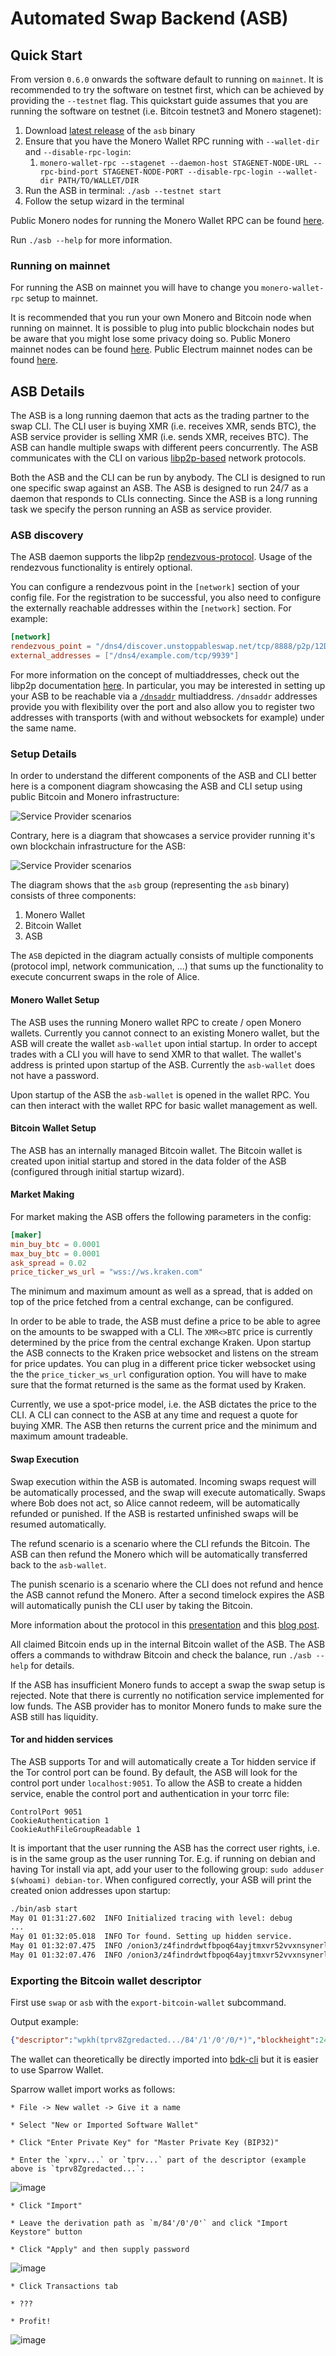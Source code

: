 # Automated Swap Backend (ASB)

## Quick Start

From version `0.6.0` onwards the software default to running on `mainnet`.
It is recommended to try the software on testnet first, which can be achieved by providing the `--testnet` flag.
This quickstart guide assumes that you are running the software on testnet (i.e. Bitcoin testnet3 and Monero stagenet):

1. Download [latest release](https://github.com/comit-network/xmr-btc-swap/releases/latest) of the `asb` binary
2. Ensure that you have the Monero Wallet RPC running with `--wallet-dir` and `--disable-rpc-login`:
   1. `monero-wallet-rpc --stagenet --daemon-host STAGENET-NODE-URL --rpc-bind-port STAGENET-NODE-PORT --disable-rpc-login --wallet-dir PATH/TO/WALLET/DIR`
3. Run the ASB in terminal: `./asb --testnet start`
4. Follow the setup wizard in the terminal

Public Monero nodes for running the Monero Wallet RPC can be found [here](https://community.rino.io/nodes.html).

Run `./asb --help` for more information.

### Running on mainnet

For running the ASB on mainnet you will have to change you `monero-wallet-rpc` setup to mainnet.

It is recommended that you run your own Monero and Bitcoin node when running on mainnet.
It is possible to plug into public blockchain nodes but be aware that you might lose some privacy doing so.
Public Monero mainnet nodes can be found [here](https://moneroworld.com/#nodes).
Public Electrum mainnet nodes can be found [here](https://1209k.com/bitcoin-eye/ele.php?chain=btc).

## ASB Details

The ASB is a long running daemon that acts as the trading partner to the swap CLI.
The CLI user is buying XMR (i.e. receives XMR, sends BTC), the ASB service provider is selling XMR (i.e. sends XMR, receives BTC).
The ASB can handle multiple swaps with different peers concurrently.
The ASB communicates with the CLI on various [libp2p-based](https://libp2p.io/) network protocols.

Both the ASB and the CLI can be run by anybody.
The CLI is designed to run one specific swap against an ASB.
The ASB is designed to run 24/7 as a daemon that responds to CLIs connecting.
Since the ASB is a long running task we specify the person running an ASB as service provider.

### ASB discovery

The ASB daemon supports the libp2p [rendezvous-protocol](https://github.com/libp2p/specs/tree/master/rendezvous).
Usage of the rendezvous functionality is entirely optional.

You can configure a rendezvous point in the `[network]` section of your config file.
For the registration to be successful, you also need to configure the externally reachable addresses within the `[network]` section.
For example:

```toml
[network]
rendezvous_point = "/dns4/discover.unstoppableswap.net/tcp/8888/p2p/12D3KooWA6cnqJpVnreBVnoro8midDL9Lpzmg8oJPoAGi7YYaamE"
external_addresses = ["/dns4/example.com/tcp/9939"]
```

For more information on the concept of multiaddresses, check out the libp2p documentation [here](https://docs.libp2p.io/concepts/addressing/).
In particular, you may be interested in setting up your ASB to be reachable via a [`/dnsaddr`](https://github.com/multiformats/multiaddr/blob/master/protocols/DNSADDR.md) multiaddress.
`/dnsaddr` addresses provide you with flexibility over the port and also allow you to register two addresses with transports (with and without websockets for example) under the same name.

### Setup Details

In order to understand the different components of the ASB and CLI better here is a component diagram showcasing the ASB and CLI setup using public Bitcoin and Monero infrastructure:

![Service Provider scenarios](http://www.plantuml.com/plantuml/proxy?cache=no&src=https://raw.githubusercontent.com/comit-network/xmr-btc-swap/363ce1cdf6fe6478736ff91e1458d650c2319248/docs/asb/diagrams/cli-asb-components-asb-pub-nodes.puml)

Contrary, here is a diagram that showcases a service provider running it's own blockchain infrastructure for the ASB:

![Service Provider scenarios](http://www.plantuml.com/plantuml/proxy?cache=no&src=https://raw.githubusercontent.com/comit-network/xmr-btc-swap/363ce1cdf6fe6478736ff91e1458d650c2319248/docs/asb/diagrams/cli-asb-components-asb-self-hosted.puml)

The diagram shows that the `asb` group (representing the `asb` binary) consists of three components:

1. Monero Wallet
2. Bitcoin Wallet
3. ASB

The `ASB` depicted in the diagram actually consists of multiple components (protocol impl, network communication, ...) that sums up the functionality to execute concurrent swaps in the role of Alice.

#### Monero Wallet Setup

The ASB uses the running Monero wallet RPC to create / open Monero wallets.
Currently you cannot connect to an existing Monero wallet, but the ASB will create the wallet `asb-wallet` upon intial startup.
In order to accept trades with a CLI you will have to send XMR to that wallet.
The wallet's address is printed upon startup of the ASB.
Currently the `asb-wallet` does not have a password.

Upon startup of the ASB the `asb-wallet` is opened in the wallet RPC.
You can then interact with the wallet RPC for basic wallet management as well.

#### Bitcoin Wallet Setup

The ASB has an internally managed Bitcoin wallet.
The Bitcoin wallet is created upon initial startup and stored in the data folder of the ASB (configured through initial startup wizard).

#### Market Making

For market making the ASB offers the following parameters in the config:

```toml
[maker]
min_buy_btc = 0.0001
max_buy_btc = 0.0001
ask_spread = 0.02
price_ticker_ws_url = "wss://ws.kraken.com"
```

The minimum and maximum amount as well as a spread, that is added on top of the price fetched from a central exchange, can be configured.

In order to be able to trade, the ASB must define a price to be able to agree on the amounts to be swapped with a CLI.
The `XMR<>BTC` price is currently determined by the price from the central exchange Kraken.
Upon startup the ASB connects to the Kraken price websocket and listens on the stream for price updates.
You can plug in a different price ticker websocket using the the `price_ticker_ws_url` configuration option.
You will have to make sure that the format returned is the same as the format used by Kraken.

Currently, we use a spot-price model, i.e. the ASB dictates the price to the CLI.
A CLI can connect to the ASB at any time and request a quote for buying XMR.
The ASB then returns the current price and the minimum and maximum amount tradeable.

#### Swap Execution

Swap execution within the ASB is automated.
Incoming swaps request will be automatically processed, and the swap will execute automatically.
Swaps where Bob does not act, so Alice cannot redeem, will be automatically refunded or punished.
If the ASB is restarted unfinished swaps will be resumed automatically.

The refund scenario is a scenario where the CLI refunds the Bitcoin.
The ASB can then refund the Monero which will be automatically transferred back to the `asb-wallet`.

The punish scenario is a scenario where the CLI does not refund and hence the ASB cannot refund the Monero.
After a second timelock expires the ASB will automatically punish the CLI user by taking the Bitcoin.

More information about the protocol in this [presentation](https://youtu.be/Jj8rd4WOEy0) and this [blog post](https://comit.network/blog/2020/10/06/monero-bitcoin).

All claimed Bitcoin ends up in the internal Bitcoin wallet of the ASB.
The ASB offers a commands to withdraw Bitcoin and check the balance, run `./asb --help` for details.

If the ASB has insufficient Monero funds to accept a swap the swap setup is rejected.
Note that there is currently no notification service implemented for low funds.
The ASB provider has to monitor Monero funds to make sure the ASB still has liquidity.

#### Tor and hidden services

The ASB supports Tor and will automatically create a Tor hidden service if the Tor control port can be found.
By default, the ASB will look for the control port under `localhost:9051`.
To allow the ASB to create a hidden service, enable the control port and authentication in your torrc file:

```
ControlPort 9051
CookieAuthentication 1
CookieAuthFileGroupReadable 1
```

It is important that the user running the ASB has the correct user rights, i.e. is in the same group as the user running Tor.
E.g. if running on debian and having Tor install via apt, add your user to the following group:
`sudo adduser $(whoami) debian-tor`.
When configured correctly, your ASB will print the created onion addresses upon startup:

```bash
./bin/asb start
May 01 01:31:27.602  INFO Initialized tracing with level: debug
...
May 01 01:32:05.018  INFO Tor found. Setting up hidden service.
May 01 01:32:07.475  INFO /onion3/z4findrdwtfbpoq64ayjtmxvr52vvxnsynerlenlfkmm52dqxsl4deyd:9939
May 01 01:32:07.476  INFO /onion3/z4findrdwtfbpoq64ayjtmxvr52vvxnsynerlenlfkmm52dqxsl4deyd:9940
```

### Exporting the Bitcoin wallet descriptor


First use `swap` or `asb` with the `export-bitcoin-wallet` subcommand.

Output example:

```json
{"descriptor":"wpkh(tprv8Zgredacted.../84'/1'/0'/0/*)","blockheight":2415616,"label":"asb-testnet"}
```

The wallet can theoretically be directly imported into
[bdk-cli](https://bitcoindevkit.org/bdk-cli/installation/) but it is easier to
use Sparrow Wallet.

Sparrow wallet import works as follows:

    * File -> New wallet -> Give it a name

    * Select "New or Imported Software Wallet"

    * Click "Enter Private Key" for "Master Private Key (BIP32)"

    * Enter the `xprv...` or `tprv...` part of the descriptor (example above is `tprv8Zgredacted...`:


![image](https://user-images.githubusercontent.com/351403/212085114-450725b3-3ff4-4010-a142-b7d39b3200d3.png)

    * Click "Import"

    * Leave the derivation path as `m/84'/0'/0'` and click "Import Keystore" button

    * Click "Apply" and then supply password


![image](https://user-images.githubusercontent.com/351403/212085483-47ab7cc8-8d65-454a-877b-10b309d71bc6.png)

    * Click Transactions tab

    * ???

    * Profit!


![image](https://user-images.githubusercontent.com/351403/212085966-d318011d-79bf-4e72-aced-4026499591c5.png)
